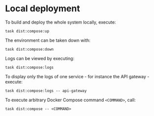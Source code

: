 # Local deployment

To build and deploy the whole system locally, execute:

```shell
task dist:compose:up
```

The environment can be taken down with:

```shell
task dist:compose:down
```

Logs can be viewed by executing:

```shell
task dist:compose:logs
```

To display only the logs of one service - for instance the API gateway - execute:

```shell
task dist:compose:logs -- api-gateway
```

To execute arbitrary Docker Compose command `<COMMAND>`, call:

```shell
task dist:compose -- <COMMAND>
```
